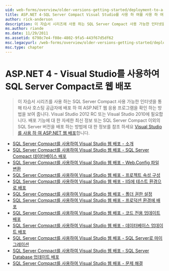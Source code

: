 ```yaml
---
uid: web-forms/overview/older-versions-getting-started/deployment-to-a-hosting-provider/index
title: ASP.NET 4-SQL Server Compact Visual Studio를 사용 하 여를 사용 하 여 웹 배포 | Microsoft Docs
author: rick-anderson
description: 이 자습서 시리즈에 사용 하는 SQL Server Compact 사용 가능한 인터넷을 통해 타사 h에 배포 하 여 ASP.NET 웹 응용 프로그램을 만드는 방법을 보여 줍니다...
ms.author: riande
ms.date: 11/29/2011
ms.assetid: 6798c7e4-f08e-4802-9fa5-443f67d5df62
msc.legacyurl: /web-forms/overview/older-versions-getting-started/deployment-to-a-hosting-provider
msc.type: chapter
---
```

<a name="aspnet-4---web-deployment-with-sql-server-compact-using-visual-studio"></a>ASP.NET 4 - Visual Studio를 사용하여 SQL Server Compact로 웹 배포
====================
> 이 자습서 시리즈를 사용 하는 SQL Server Compact 사용 가능한 인터넷을 통해 타사 호스팅 공급자에 배포 하 여 ASP.NET 웹 응용 프로그램을 확인 하는 방법을 보여 줍니다. Visual Studio 2012 RC 또는 Visual Studio 2010에 필요합니다. 배포 기능에 대 한 자세한 최신 정보 또는 SQL Server Compact 이외의 SQL Server 버전을 배포 하는 방법에 대 한 정보를 참조 하세요 [Visual Studio를 사용 하 여 ASP.NET 웹 배포](../../deployment/visual-studio-web-deployment/introduction.md)합니다.


- [SQL Server Compact를 사용하여 Visual Studio 웹 배포 - 소개](deployment-to-a-hosting-provider-introduction-1-of-12.md)
- [SQL Server Compact를 사용하여 Visual Studio 웹 배포 - SQL Server Compact 데이터베이스 배포](deployment-to-a-hosting-provider-deploying-sql-server-compact-databases-2-of-12.md)
- [SQL Server Compact를 사용하여 Visual Studio 웹 배포 - Web.Config 파일 변환](deployment-to-a-hosting-provider-web-config-file-transformations-3-of-12.md)
- [SQL Server Compact를 사용하여 Visual Studio 웹 배포 - 프로젝트 속성 구성](deployment-to-a-hosting-provider-configuring-project-properties-4-of-12.md)
- [SQL Server Compact를 사용하여 Visual Studio 웹 배포 - IIS에 테스트 환경으로 배포](deployment-to-a-hosting-provider-deploying-to-iis-as-a-test-environment-5-of-12.md)
- [SQL Server Compact를 사용하여 Visual Studio 웹 배포 - 폴더 권한 설정](deployment-to-a-hosting-provider-setting-folder-permissions-6-of-12.md)
- [SQL Server Compact를 사용하여 Visual Studio 웹 배포 - 프로덕션 환경에 배포](deployment-to-a-hosting-provider-deploying-to-the-production-environment-7-of-12.md)
- [SQL Server Compact를 사용하여 Visual Studio 웹 배포 - 코드 전용 업데이트 배포](deployment-to-a-hosting-provider-deploying-a-code-only-update-8-of-12.md)
- [SQL Server Compact를 사용하여 Visual Studio 웹 배포 - 데이터베이스 업데이트 배포](deployment-to-a-hosting-provider-deploying-a-database-update-9-of-12.md)
- [SQL Server Compact를 사용하여 Visual Studio 웹 배포 - SQL Server로 마이그레이션](deployment-to-a-hosting-provider-migrating-to-sql-server-10-of-12.md)
- [SQL Server Compact를 사용하여 Visual Studio 웹 배포 - SQL Server Database 업데이트 배포](deployment-to-a-hosting-provider-deploying-a-sql-server-database-update-11-of-12.md)
- [SQL Server Compact를 사용하여 Visual Studio 웹 배포 - 문제 해결](deployment-to-a-hosting-provider-creating-and-installing-deployment-packages-12-of-12.md)
